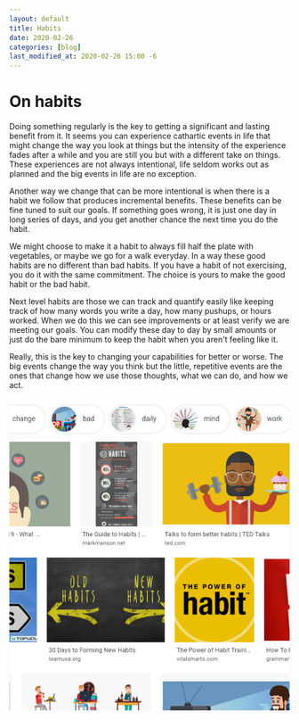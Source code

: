```yaml
---
layout: default
title: Habits
date: 2020-02-26
categories: [blog]
last_modified_at: 2020-02-26 15:00 -6
---
```


# On habits

Doing something regularly is the key to getting a significant and lasting benefit from it. It seems you can experience cathartic events in life that might change the way you look at things but the intensity of the experience fades after a while and you are still you but with a different take on things. These experiences are not always intentional, life seldom works out as planned and the big events in life are no exception. 

Another way we change that can be more intentional is when there is a habit we follow that produces incremental benefits. These benefits can be fine tuned to suit our goals. If something goes wrong, it is just one day in long series of days, and you get another chance the next time you do the habit.

We might choose to make it a habit to always fill half the plate with vegetables, or maybe we go for a walk everyday. In a way these good habits are no different than bad habits. If you have a habit of not exercising, you do it with the same commitment. The choice is yours to make the good habit or the bad habit. 

Next level habits are those we can track and quantify easily like keeping track of how many words you write a day, how many pushups, or hours worked. When we do this we can see improvements or at least verify we are meeting our goals. You can modify these day to day by small amounts or just do the bare minimum to keep the habit when you aren't feeling like it. 

Really, this is the key to changing your capabilities for better or worse. The big events change the way you think but the little, repetitive events are the ones that change how we use those thoughts, what we can do, and how we act.

![](assets/2020-02-26-22-46-18.png)
